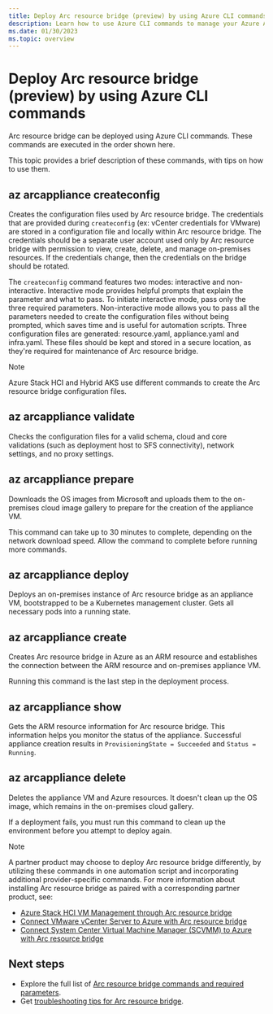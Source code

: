 ```yaml
---
title: Deploy Arc resource bridge (preview) by using Azure CLI commands
description: Learn how to use Azure CLI commands to manage your Azure Arc resource bridge (preview) deployment.
ms.date: 01/30/2023
ms.topic: overview
---
```


# Deploy Arc resource bridge (preview) by using Azure CLI commands

Arc resource bridge can be deployed using Azure CLI commands. These commands are executed in the order shown here.

This topic provides a brief description of these commands, with tips on how to use them.

## az arcappliance createconfig

Creates the configuration files used by Arc resource bridge. The credentials that are provided during `createconfig` (ex: vCenter credentials for VMware) are stored in a configuration file and locally within Arc resource bridge. The credentials should be a separate user account used only by Arc resource bridge with permission to view, create, delete, and manage on-premises resources. If the credentials change, then the credentials on the bridge should be rotated.

The `createconfig` command features two modes: interactive and non-interactive. Interactive mode provides helpful prompts that explain the parameter and what to pass. To initiate interactive mode, pass only the three required parameters. Non-interactive mode allows you to pass all the parameters needed to create the configuration files without being prompted, which saves time and is useful for automation scripts. Three configuration files are generated: resource.yaml, appliance.yaml and infra.yaml.  These files should be kept and stored in a secure location, as they're required for maintenance of Arc resource bridge.

> [!NOTE]
> Azure Stack HCI and Hybrid AKS use different commands to create the Arc resource bridge configuration files.

## az arcappliance validate

Checks the configuration files for a valid schema, cloud and core validations (such as deployment host to SFS connectivity), network settings, and no proxy settings.  

## az arcappliance prepare

Downloads the OS images from Microsoft and uploads them to the on-premises cloud image gallery to prepare for the creation of the appliance VM.

This command can take up to 30 minutes to complete, depending on the network download speed. Allow the command to complete before running more commands.

## az arcappliance deploy

Deploys an on-premises instance of Arc resource bridge as an appliance VM, bootstrapped to be a Kubernetes management cluster. Gets all necessary pods into a running state.

## az arcappliance create

Creates Arc resource bridge in Azure as an ARM resource and establishes the connection between the ARM resource and on-premises appliance VM.

Running this command is the last step in the deployment process.  

## az arcappliance show

Gets the ARM resource information for Arc resource bridge. This information helps you monitor the status of the appliance. Successful appliance creation results in `ProvisioningState = Succeeded` and `Status = Running`.

## az arcappliance delete

Deletes the appliance VM and Azure resources. It doesn't clean up the OS image, which remains in the on-premises cloud gallery.

If a deployment fails, you must run this command to clean up the environment before you attempt to deploy again.

> [!NOTE]
> A partner product may choose to deploy Arc resource bridge differently, by utilizing these commands in one automation script and incorporating additional provider-specific commands. For more information about installing Arc resource bridge as paired with a corresponding partner product, see:
>
> - [Azure Stack HCI VM Management through Arc resource bridge](/azure-stack/hci/manage/azure-arc-vm-management-prerequisites)
> - [Connect VMware vCenter Server to Azure with Arc resource bridge](../vmware-vsphere/quick-start-connect-vcenter-to-arc-using-script.md)
> - [Connect System Center Virtual Machine Manager (SCVMM) to Azure with Arc resource bridge](../system-center-virtual-machine-manager/quickstart-connect-system-center-virtual-machine-manager-to-arc.md#download-the-onboarding-script)

## Next steps

- Explore the full list of [Arc resource bridge commands and required parameters](/cli/azure/arcappliance).
- Get [troubleshooting tips for Arc resource bridge](troubleshoot-resource-bridge.md).
